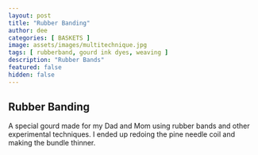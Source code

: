 ```yaml
---
layout: post
title: "Rubber Banding"
author: dee
categories: [ BASKETS ]
image: assets/images/multitechnique.jpg
tags: [ rubberband, gourd ink dyes, weaving ]
description: "Rubber Bands"
featured: false
hidden: false
---
```


## Rubber Banding

A special gourd made for my Dad and Mom using rubber bands and other experimental techniques.  I ended up redoing the pine needle coil and making the bundle thinner.
